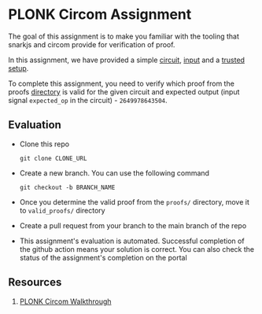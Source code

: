 # PLONK Circom Assignment

The goal of this assignment is to make you familiar with the tooling that snarkjs and circom provide for verification of proof.

In this assignment, we have provided a simple [circuit](circuits/evaluation.circom), [input](input.json) and a [trusted setup](ptau/pot12_final.ptau).

To complete this assignment, you need to verify which proof from the proofs [directory](proofs/) is valid for the given circuit and expected output (input signal `expected_op` in the circuit) - `2649978643504`.

## Evaluation

- Clone this repo

    ```
    git clone CLONE_URL
    ```

- Create a new branch. You can use the following command

    ```
    git checkout -b BRANCH_NAME
    ```

- Once you determine the valid proof from the `proofs/` directory, move it to `valid_proofs/` directory

- Create a pull request from your branch to the main branch of the repo

- This assignment's evaluation is automated. Successful completion of the github action means your solution is correct. You can also check the status of the assignment's completion on the portal

## Resources

1. [PLONK Circom Walkthrough](https://github.com/ZKCamp/plonk-circom-walkthrough)